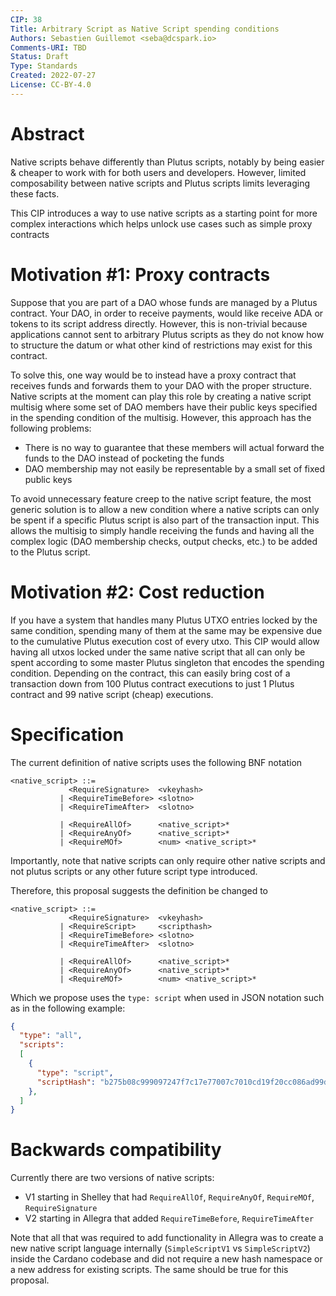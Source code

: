 ```yaml
---
CIP: 38
Title: Arbitrary Script as Native Script spending conditions
Authors: Sebastien Guillemot <seba@dcspark.io>
Comments-URI: TBD
Status: Draft
Type: Standards
Created: 2022-07-27
License: CC-BY-4.0
---
```


# Abstract

Native scripts behave differently than Plutus scripts, notably by being easier & cheaper to work with for both users and developers. However, limited composability between native scripts and Plutus scripts limits leveraging these facts.

This CIP introduces a way to use native scripts as a starting point for more complex interactions which helps unlock use cases such as simple proxy contracts

# Motivation #1: Proxy contracts

Suppose that you are part of a DAO whose funds are managed by a Plutus contract. Your DAO, in order to receive payments, would like receive ADA or tokens to its script address directly. However, this is non-trivial because applications cannot sent to arbitrary Plutus scripts as they do not know how to structure the datum or what other kind of restrictions may exist for this contract.

To solve this, one way would be to instead have a proxy contract that receives funds and forwards them to your DAO with the proper structure. Native scripts at the moment can play this role by creating a native script multisig where some set of DAO members have their public keys specified in the spending condition of the multisig. However, this approach has the following problems:

- There is no way to guarantee that these members will actual forward the funds to the DAO instead of pocketing the funds
- DAO membership may not easily be representable by a small set of fixed public keys

To avoid unnecessary feature creep to the native script feature, the most generic solution is to allow a new condition where a native scripts can only be spent if a specific Plutus script is also part of the transaction input. This allows the multisig to simply handle receiving the funds and having all the complex logic (DAO membership checks, output checks, etc.) to be added to the Plutus script.

# Motivation #2: Cost reduction

If you have a system that handles many Plutus UTXO entries locked by the same condition, spending many of them at the same may be expensive due to the cumulative Plutus execution cost of every utxo. This CIP would allow having all utxos locked under the same native script that all can only be spent according to some master Plutus singleton that encodes the spending condition. Depending on the contract, this can easily bring cost of a transaction down from 100 Plutus contract executions to just 1 Plutus contract and 99 native script (cheap) executions.

# Specification

The current definition of native scripts uses the following BNF notation

```BNF
<native_script> ::=
             <RequireSignature>  <vkeyhash>
           | <RequireTimeBefore> <slotno>
           | <RequireTimeAfter>  <slotno>

           | <RequireAllOf>      <native_script>*
           | <RequireAnyOf>      <native_script>*
           | <RequireMOf>        <num> <native_script>*
```

Importantly, note that native scripts can only require other native scripts and not plutus scripts or any other future script type introduced.

Therefore, this proposal suggests the definition be changed to

```BNF
<native_script> ::=
             <RequireSignature>  <vkeyhash>
           | <RequireScript>     <scripthash>
           | <RequireTimeBefore> <slotno>
           | <RequireTimeAfter>  <slotno>

           | <RequireAllOf>      <native_script>*
           | <RequireAnyOf>      <native_script>*
           | <RequireMOf>        <num> <native_script>*
```

Which we propose uses the `type: script` when used in JSON notation such as in the following example:

```json
{
  "type": "all",
  "scripts":
  [
    {
      "type": "script",
      "scriptHash": "b275b08c999097247f7c17e77007c7010cd19f20cc086ad99d398538"
    },
  ]
}
```

# Backwards compatibility

Currently there are two versions of native scripts:

- V1 starting in Shelley that had `RequireAllOf`, `RequireAnyOf`, `RequireMOf`, `RequireSignature`
- V2 starting in Allegra that added `RequireTimeBefore`, `RequireTimeAfter`

Note that all that was required to add functionality in Allegra was to create a new native script language internally (`SimpleScriptV1` vs `SimpleScriptV2`) inside the Cardano codebase and did not require a new hash namespace or a new address for existing scripts. The same should be true for this proposal.

